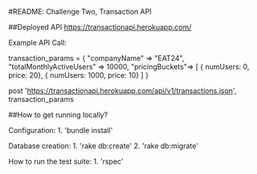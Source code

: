 #README: Challenge Two, Transaction API

##Deployed API
https://transactionapi.herokuapp.com/

Example API Call:

transaction_params = {
  "companyName" => "EAT24",
  "totalMonthlyActiveUsers" => 10000,
  "pricingBuckets"=> [ { numUsers: 0, price: 20}, { numUsers: 1000, price: 10} ]
}

post 'https://transactionapi.herokuapp.com/api/v1/transactions.json', transaction_params

##How to get running locally?

Configuration: 1. 'bundle install'

Database creation: 1. 'rake db:create'  2. 'rake db:migrate'

How to run the test suite: 1. 'rspec'

